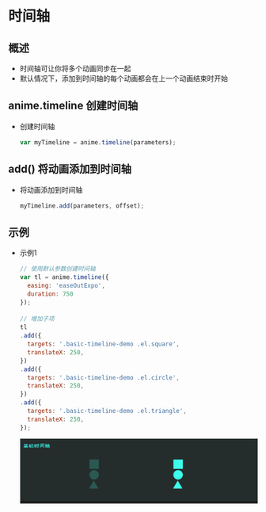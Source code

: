 # 时间轴

## 概述

+ 时间轴可让你将多个动画同步在一起
+ 默认情况下，添加到时间轴的每个动画都会在上一个动画结束时开始

## anime.timeline 创建时间轴

+ 创建时间轴

  ```js
  var myTimeline = anime.timeline(parameters);
  ```

## add() 将动画添加到时间轴

+ 将动画添加到时间轴

  ```js
  myTimeline.add(parameters, offset);
  ```

## 示例

+ 示例1

  ```js
  // 使用默认参数创建时间轴
  var tl = anime.timeline({
    easing: 'easeOutExpo',
    duration: 750
  });

  // 增加子项
  tl
  .add({
    targets: '.basic-timeline-demo .el.square',
    translateX: 250,
  })
  .add({
    targets: '.basic-timeline-demo .el.circle',
    translateX: 250,
  })
  .add({
    targets: '.basic-timeline-demo .el.triangle',
    translateX: 250,
  });
  ```

  ![alt text](images/基础时间轴.gif)
